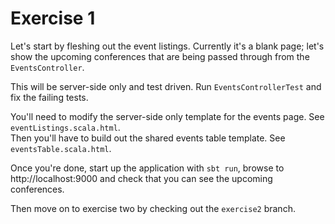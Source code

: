 # Exercise 1

Let's start by fleshing out the event listings. Currently it's a blank page; let's show the upcoming conferences that are being passed through from the `EventsController`.  

 
This will be server-side only and test driven. Run `EventsControllerTest` and fix the failing tests.  

You'll need to modify the server-side only template for the events page. See `eventListings.scala.html`.  
Then you'll have to build out the shared events table template. See `eventsTable.scala.html`.

Once you're done, start up the application with `sbt run`, browse to http://localhost:9000 and check that you can see the upcoming conferences.

Then move on to exercise two by checking out the `exercise2` branch.